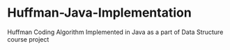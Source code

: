 # Huffman-Java-Implementation
Huffman Coding Algorithm Implemented in Java as a part of Data Structure course project
